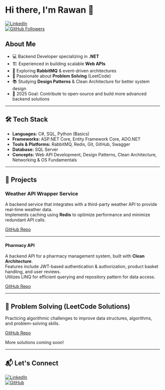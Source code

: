 # Hi there, I'm Rawan 👋  

[![LinkedIn](https://img.shields.io/badge/-LinkedIn-blue?logo=linkedin&logoColor=white&style=for-the-badge)](https://linkedin.com/in/YOUR-LINK)  
[![GitHub Followers](https://img.shields.io/github/followers/YOUR-USERNAME?style=for-the-badge)](https://github.com/YOUR-USERNAME)  

## About Me  

- 💻 Backend Developer specializing in **.NET**  
- 🏗️ Experienced in building scalable **Web APIs**  
- 📨 Exploring **RabbitMQ** & event-driven architectures  
- 🧩 Passionate about **Problem Solving** (LeetCode)  
- 📚 Studying **Design Patterns** & Clean Architecture for better system design  
- 🎯 2025 Goal: Contribute to open-source and build more advanced backend solutions  

---

## 🛠 Tech Stack  

- **Languages:** C#, SQL, Python (Basics)  
- **Frameworks:** ASP.NET Core, Entity Framework Core, ADO.NET  
- **Tools & Platforms:** RabbitMQ, Redis, Git, GitHub, Swagger  
- **Database:** SQL Server
- **Concepts:** Web API Development, Design Patterns, Clean Architecture, Networking & OS Fundamentals  

---

## 🚀 Projects  

### Weather API Wrapper Service  
A backend service that integrates with a third-party weather API to provide real-time weather data.  
Implements caching using **Redis** to optimize performance and minimize redundant API calls.  

[GitHub Repo](https://github.com/Rawanfx/WeatherApp-AspNetCore-API)  

---

#### Pharmacy API
A backend API for a pharmacy management system, built with **Clean Architecture**.  
Features include JWT-based authentication & authorization, product basket handling, and user reviews.  
Utilizes LINQ for efficient querying and repository pattern for data access.

[GitHub Repo](https://github.com/Rawanfx/PharmacyAPI)  

---

## 🧩 Problem Solving (LeetCode Solutions)

Practicing algorithmic challenges to improve data structures, algorithms, and problem-solving skills.  

[GitHub Repo](https://github.com/Rawanfx/leetcode-solutions)

More solutions coming soon!  

---

## 📬 Let's Connect  

[![LinkedIn](https://img.shields.io/badge/-LinkedIn-blue?logo=linkedin&logoColor=white&style=for-the-badge)](https://linkedin.com/in/YOUR-LINK)  
[![GitHub](https://img.shields.io/badge/-GitHub-black?logo=github&logoColor=white&style=for-the-badge)](https://github.com/YOUR-USERNAME)  
